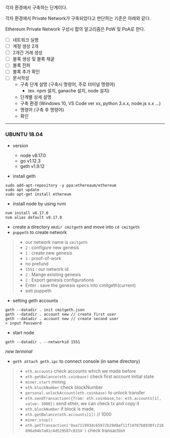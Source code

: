 각자 환경에서 구축하는 단계이다. 

각자 환경에서 Private Network가 구축되었다고 판단하는 기준은 아래와 같다. 

Ethereum Private Network 구성시 합의 알고리즘은 PoW 및 PoA로 한다.

- [ ] 네트워크 실행
- [ ] 계정 생성 2개
- [ ] 2개간 거래 생성
- [ ] 블록 생성 및 블록 채굴
- [ ] 블록 전파
- [ ] 블록 추가 확인
- [ ] 문서작성
  - 구축 단계 설명 (구축시 명령어, 주로 터미널 명령어)
    - (ex. npm 설치, ganache 설치, node 설치)
  - 단계별 상세 설명
  - 구축 환경 
  (Windows 10, VS Code ver xx, python 3.x.x, node.js x.x ...)
  - 명령어 (구축 후 명령어)
  - 확인

***
  ### UBUNTU 18.04
  - version
    - node v8.17.0
    - go v1.12.3
    - geth v1.9.12

  - install geth
  ```
  sudo add-apt-repository -y ppa:ethereaum/ethereum
  sudo apt update
  sudo apt-get install ethereum
  ```
  
  - install node by using nvm
  ```
  nvm install v8.17.0
  nvm alias default v8.17.0
  ```

  - create a directory `mkdir cmitgeth` and move into `cd cmitgeth`
  - `puppeth` to create network
  >- our network name is `cmitgeth`
  >- `2` : configure new genesis
  >- `1` : create new genesis
  >- `1` : proof-of-work
  >- no prefund
  >- `1551` : our network id
  >- `2` : Mange existing genesis
  >- `2` : Export genesis configurations
  >- Enter : save the genesis specs into cmitgeth(current)  
  >- exit puppeth
  - setting geth accounts
  ```
  geth --datadir . init cmitgeth.json
  geth --datadir . account new // create first user
  geth --datadir . account new // create second user
  > input Password
  ```
  - start node
  ```
  geth --datadir . --networkid 1551
  ```
  _new terminal_
  - `geth attach geth.ipc` to connect console (in same directory)
  >- `eth.accounts` check accounts which we made before
  >- `eth.getBalance(eth.coinbase)` check first account initial state
  >- `miner.start` mining
  >- `eth.blockNumber` check blockNumber
  >- `personal.unlockAccount(eth.coinbase)` to unlock transfer
  >- `eth.sendTransaction({from: eth.coinbase,to: eth.accounts[1], value: 1000})` send ether, we can check tx and copy it
  >- `eth.blockNumber` if block is made,
  >- `eth.getBalance(eth.accounts[1])` // 1000
  >- `miner.stop()`
  >- `eth.getTransaction('0xa711993dc65972b29d8af11f14f07b8930fc218896a94b7a01c4d529587c0334')` check transaction
  